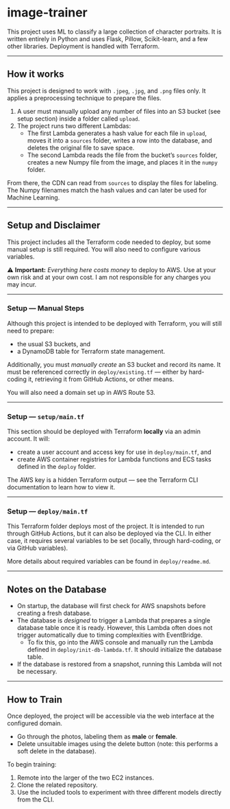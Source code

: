 # image-trainer

This project uses ML to classify a large collection of character portraits. It is written entirely in Python and uses Flask, Pillow, Scikit-learn, and a few other libraries. Deployment is handled with Terraform.

---

## How it works

This project is designed to work with `.jpeg`, `.jpg`, and `.png` files only. It applies a preprocessing technique to prepare the files.

1. A user must manually upload any number of files into an S3 bucket (see setup section) inside a folder called `upload`.  
2. The project runs two different Lambdas:  
   - The first Lambda generates a hash value for each file in `upload`, moves it into a `sources` folder, writes a row into the database, and deletes the original file to save space.  
   - The second Lambda reads the file from the bucket’s `sources` folder, creates a new Numpy file from the image, and places it in the `numpy` folder.  

From there, the CDN can read from `sources` to display the files for labeling. The Numpy filenames match the hash values and can later be used for Machine Learning.

---

## Setup and Disclaimer

This project includes all the Terraform code needed to deploy, but some manual setup is still required. You will also need to configure various variables.

⚠️ **Important:** *Everything here costs money* to deploy to AWS. Use at your own risk and at your own cost. I am not responsible for any charges you may incur.

---

### Setup — Manual Steps

Although this project is intended to be deployed with Terraform, you will still need to prepare:  
- the usual S3 buckets, and  
- a DynamoDB table for Terraform state management.  

Additionally, you must *manually create* an S3 bucket and record its name. It must be referenced correctly in `deploy/existing.tf` — either by hard-coding it, retrieving it from GitHub Actions, or other means.  

You will also need a domain set up in AWS Route 53.  

---

### Setup — `setup/main.tf`

This section should be deployed with Terraform **locally** via an admin account. It will:  
- create a user account and access key for use in `deploy/main.tf`, and  
- create AWS container registries for Lambda functions and ECS tasks defined in the `deploy` folder.  

The AWS key is a hidden Terraform output — see the Terraform CLI documentation to learn how to view it.  

---

### Setup — `deploy/main.tf`

This Terraform folder deploys most of the project. It is intended to run through GitHub Actions, but it can also be deployed via the CLI. In either case, it requires several variables to be set (locally, through hard-coding, or via GitHub variables).  

More details about required variables can be found in `deploy/readme.md`.  

---

## Notes on the Database

- On startup, the database will first check for AWS snapshots before creating a fresh database.  
- The database is *designed* to trigger a Lambda that prepares a single database table once it is ready. However, this Lambda often does not trigger automatically due to timing complexities with EventBridge.  
  - To fix this, go into the AWS console and manually run the Lambda defined in `deploy/init-db-lambda.tf`. It should initialize the database table.  
- If the database is restored from a snapshot, running this Lambda will not be necessary.  

---

## How to Train

Once deployed, the project will be accessible via the web interface at the configured domain.  

- Go through the photos, labeling them as **male** or **female**.  
- Delete unsuitable images using the delete button (note: this performs a soft delete in the database).  

To begin training:  
1. Remote into the larger of the two EC2 instances.  
2. Clone the related repository.  
3. Use the included tools to experiment with three different models directly from the CLI.  
